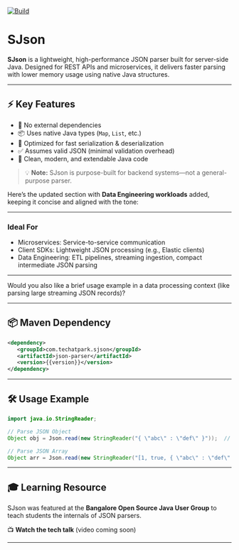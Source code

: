 [![Build](https://github.com/techatpark/sjson/actions/workflows/develop.yml/badge.svg)](https://github.com/techatpark/sjson/actions/workflows/develop.yml)

# SJson

**SJson** is a lightweight, high-performance JSON parser built for server-side Java. Designed for REST APIs and microservices, it delivers faster parsing with lower memory usage using native Java structures.

---

## ⚡ Key Features

- 🚫 No external dependencies
- 📦 Uses native Java types (`Map`, `List`, etc.)
- 🚀 Optimized for fast serialization & deserialization
- ✅ Assumes valid JSON (minimal validation overhead)
- 🧠 Clean, modern, and extendable Java code

> 💡 **Note:** SJson is purpose-built for backend systems—not a general-purpose parser.

Here’s the updated section with **Data Engineering workloads** added, keeping it concise and aligned with the tone:

---

### Ideal For

- Microservices: Service-to-service communication
- Client SDKs: Lightweight JSON processing (e.g., Elastic clients)
- Data Engineering: ETL pipelines, streaming ingestion, compact intermediate JSON parsing

---

Would you also like a brief usage example in a data processing context (like parsing large streaming JSON records)?

---

## 📦 Maven Dependency

```xml
<dependency>
   <groupId>com.techatpark.sjson</groupId>
   <artifactId>json-parser</artifactId>
   <version>{{version}}</version>
</dependency>
```

---

## 🛠️ Usage Example

```java
import java.io.StringReader;

// Parse JSON Object
Object obj = Json.read(new StringReader("{ \"abc\" : \"def\" }"));  // Map<String, Object>

// Parse JSON Array
Object arr = Json.read(new StringReader("[1, true, { \"abc\" : \"def\" }]"));  // List<Object>
```

---

## 🎓 Learning Resource

SJson was featured at the **Bangalore Open Source Java User Group** to teach students the internals of JSON parsers.

📺 **Watch the tech talk** (video coming soon)

---
